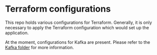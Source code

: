 # Terraform configurations

This repo holds various configurations for Terraform. Generally, it is only necessary to apply the Terraform configuration which would set up the application.

At the moment, configurations for Kafka are present. Please refer to the [Kafka folder](https://github.com/Phantom-Intruder/terraform-configs/tree/main/kafka) for more information.
